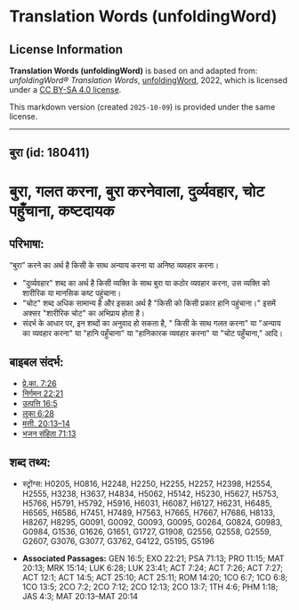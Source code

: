 # Translation Words (unfoldingWord)

## License Information

**Translation Words (unfoldingWord)** is based on and adapted from: _unfoldingWord® Translation Words_, [unfoldingWord](https://unfoldingword.org/utw), 2022, which is licensed under a [CC BY-SA 4.0 license](https://creativecommons.org/licenses/by-sa/4.0/legalcode.en).

This markdown version (created `2025-10-09`) is provided under the same license.



--------------------------------

## बुरा (id: 180411)

बुरा, गलत करना, बुरा करनेवाला, दुर्व्यवहार, चोट पहुँचाना, कष्टदायक
==================================================================

परिभाषा:
--------

“बुरा” करने का अर्थ है किसी के साथ अन्याय करना या अनिष्ठ व्यवहार करना।

* "दुर्व्यवहार" शब्द का अर्थ है किसी व्यक्ति के साथ बुरा या कठोर व्यवहार करना, उस व्यक्ति को शारीरिक या मानसिक कष्ट पहुंचाना।
* "चोट" शब्द अधिक सामान्य है और इसका अर्थ है "किसी को किसी प्रकार हानि पहुंचाना।" इसमें अक्सर "शारीरिक चोट" का अभिप्राय होता है।
* संदर्भ के आधार पर, इन शब्दों का अनुवाद हो सकता है, " किसी के साथ गलत करना" या "अन्याय का व्यवहार करना" या "हानि पहुँचाना" या "हानिकारक व्यवहार करना" या "चोट पहुँचाना," आदि।

बाइबल संदर्भ:
-------------

* [प्रे.का. 7:26](https://ref.ly/Acts7:26)
* [निर्गमन 22:21](https://ref.ly/Exod22:21)
* [उत्पत्ति 16:5](https://ref.ly/Gen16:5)
* [लूका 6:28](https://ref.ly/Luke6:28)
* [मत्ती. 20:13–14](https://ref.ly/Matt20:13-Matt20:14)
* [भजन संहिता 71:13](rc://*/tn/help/psa/071/013)

शब्द तथ्य:
----------

* स्ट्रोंग्स: H0205, H0816, H2248, H2250, H2255, H2257, H2398, H2554, H2555, H3238, H3637, H4834, H5062, H5142, H5230, H5627, H5753, H5766, H5791, H5792, H5916, H6031, H6087, H6127, H6231, H6485, H6565, H6586, H7451, H7489, H7563, H7665, H7667, H7686, H8133, H8267, H8295, G0091, G0092, G0093, G0095, G0264, G0824, G0983, G0984, G1536, G1626, G1651, G1727, G1908, G2556, G2558, G2559, G2607, G3076, G3077, G3762, G4122, G5195, G5196

* **Associated Passages:** GEN 16:5; EXO 22:21; PSA 71:13; PRO 11:15; MAT 20:13; MRK 15:14; LUK 6:28; LUK 23:41; ACT 7:24; ACT 7:26; ACT 7:27; ACT 12:1; ACT 14:5; ACT 25:10; ACT 25:11; ROM 14:20; 1CO 6:7; 1CO 6:8; 1CO 13:5; 2CO 7:2; 2CO 7:12; 2CO 12:13; 2CO 13:7; 1TH 4:6; PHM 1:18; JAS 4:3; MAT 20:13–MAT 20:14

